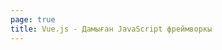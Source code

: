 ```yaml
---
page: true
title: Vue.js - Дамыған JavaScript фреймворкы
---
```


<script setup>
import Home from '@theme/components/Home.vue'
</script>

<Home />
